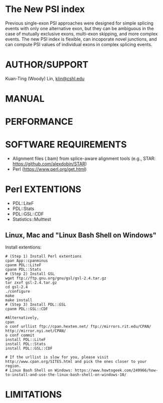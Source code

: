 The New PSI index
=================
Previous single-exon PSI approaches were designed for simple splicing events with only one alternative exon, but they can be ambiguous in the case of mutually exclusive exons, multi-exon skipping, and more complex events. The new PSI index is flexible, can incoporate novel junctions, and can compute PSI values of individual exons in complex splicing events.

AUTHOR/SUPPORT
==============
Kuan-Ting (Woody) Lin, klin@cshl.edu

MANUAL
======

PERFORMANCE
==============


SOFTWARE REQUIREMENTS
==============================
  * Alignment files (.bam) from splice-aware alignment tools (e.g., STAR: https://github.com/alexdobin/STAR)
  * Perl (https://www.perl.org/get.html)

Perl EXTENTIONS
==============================
  * PDL::LiteF
  * PDL::Stats
  * PDL::GSL::CDF
  * Statistics::Multtest

Linux, Mac and "Linux Bash Shell on Windows"
-----
Install extentions:
```
# (Step 1) Install Perl extentions
cpan App::cpanminus
cpanm PDL::LiteF
cpanm PDL::Stats
# (Step 2) Install GSL
wget ftp://ftp.gnu.org/gnu/gsl/gsl-2.4.tar.gz
tar zxvf gsl-2.4.tar.gz
cd gsl-2.4
./configure
make
make install
# (Step 3) Install PDL::GSL
cpanm PDL::GSL::CDF

#Alternatively,
cpan
o conf urllist ftp://cpan.hexten.net/ ftp://mirrors.rit.edu/CPAN/ http://mirror.nyi.net/CPAN/
o conf commit
install PDL::LiteF
install PDL::Stats
install PDL::GSL::CDF

# If the urllist is slow for you, please visit http://www.cpan.org/SITES.html and pick the ones closer to your region.
# Linux Bash Shell on Windows: https://www.howtogeek.com/249966/how-to-install-and-use-the-linux-bash-shell-on-windows-10/

```


LIMITATIONS
===========



